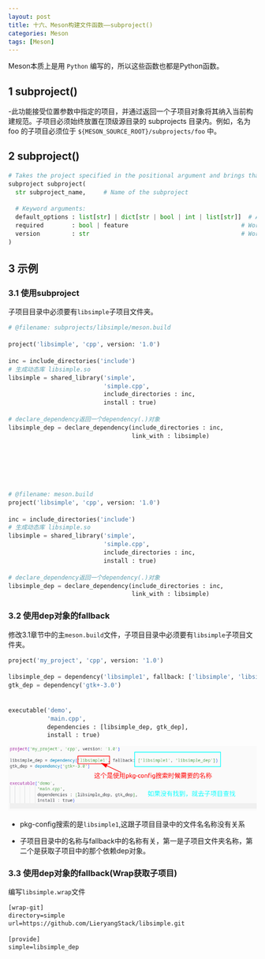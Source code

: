 ```yaml
---
layout: post
title: 十六、Meson构建文件函数——subproject()
categories: Meson
tags: [Meson]
---
```


Meson本质上是用 `Python` 编写的，所以这些函数也都是Python函数。

## 1 subproject()

-此功能接受位置参数中指定的项目，并通过返回一个子项目对象将其纳入当前构建规范。子项目必须始终放置在顶级源目录的 subprojects 目录内。例如，名为 foo 的子项目必须位于 `${MESON_SOURCE_ROOT}/subprojects/foo` 中。

## 2 subproject()

```python
# Takes the project specified in the positional argument and brings that
subproject subproject(
  str subproject_name,     # Name of the subproject

  # Keyword arguments:
  default_options : list[str] | dict[str | bool | int | list[str]]  # An array of default option values
  required        : bool | feature                                # Works just the same as in dependency().
  version         : str                                           # Works just like the same as in dependency().
)
```

## 3 示例

### 3.1 使用subproject

子项目目录中必须要有`libsimple`子项目文件夹。


```python
# @filename: subprojects/libsimple/meson.build

project('libsimple', 'cpp', version: '1.0')

inc = include_directories('include')
# 生成动态库 libsimple.so
libsimple = shared_library('simple',
                           'simple.cpp',
                           include_directories : inc,
                           install : true)

# declare_dependency返回一个dependency(.)对象
libsimple_dep = declare_dependency(include_directories : inc,
                                   link_with : libsimple)






# @filename: meson.build
project('libsimple', 'cpp', version: '1.0')

inc = include_directories('include')
# 生成动态库 libsimple.so
libsimple = shared_library('simple',
                           'simple.cpp',
                           include_directories : inc,
                           install : true)

# declare_dependency返回一个dependency(.)对象
libsimple_dep = declare_dependency(include_directories : inc,
                                   link_with : libsimple)
```

### 3.2 使用dep对象的fallback

修改3.1章节中的主`meson.build`文件，子项目目录中必须要有`libsimple`子项目文件夹。

```python
project('my_project', 'cpp', version: '1.0')

libsimple_dep = dependency('libsimple1', fallback: ['libsimple', 'libsimple_dep'])
gtk_dep = dependency('gtk+-3.0')


executable('demo',
           'main.cpp',
           dependencies : [libsimple_dep, gtk_dep],
           install : true)

```

![alt text](/assets/BuildSystem/Meson/16_subproject/image/image.png)

- pkg-config搜索的是`libsimple1`,这跟子项目目录中的文件名名称没有关系

- 子项目目录中的名称与fallback中的名称有关，第一是子项目文件夹名称，第二个是获取子项目中的那个依赖dep对象。

### 3.3 使用dep对象的fallback(Wrap获取子项目)

编写`libsimple.wrap`文件

```
[wrap-git]
directory=simple
url=https://github.com/LieryangStack/libsimple.git

[provide]
simple=libsimple_dep
```